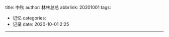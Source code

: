 title: 中秋
author: 林林总总
abbrlink: 20201001
tags:
  - 记忆
categories:
  - 记录
date: 2020-10-01 2:25
---
